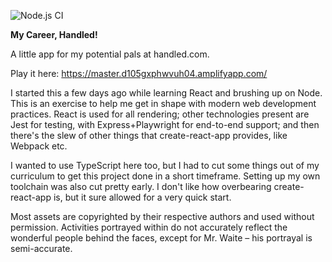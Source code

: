![Node.js CI](https://github.com/mukunda-/my-career-handled/workflows/Node.js%20CI/badge.svg)

**My Career, Handled!**

A little app for my potential pals at handled.com.

Play it here: https://master.d105gxphwvuh04.amplifyapp.com/

I started this a few days ago while learning React and brushing up on Node. This is an exercise to help me get in shape with modern web development practices. React is used for all rendering; other technologies present are Jest for testing, with Express+Playwright for end-to-end support; and then there's the slew of other things that create-react-app provides, like Webpack etc.

I wanted to use TypeScript here too, but I had to cut some things out of my curriculum to get this project done in a short timeframe. Setting up my own toolchain was also cut pretty early. I don't like how overbearing create-react-app is, but it sure allowed for a very quick start.

Most assets are copyrighted by their respective authors and used without permission. Activities portrayed within do not accurately reflect the wonderful people behind the faces, except for Mr. Waite – his portrayal is semi-accurate.
